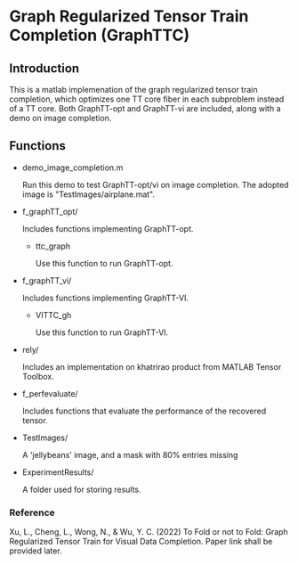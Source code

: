 # Graph Regularized Tensor Train Completion (GraphTTC)

## Introduction

This is a matlab implemenation of the graph regularized tensor train completion, which optimizes one TT core fiber in each subproblem instead of a TT core. Both GraphTT-opt and GraphTT-vi are included, along with a demo on image completion.

## Functions

- demo_image_completion.m

    Run this demo to test GraphTT-opt/vi on image completion. The adopted image is "TestImages/airplane.mat".

- f_graphTT_opt/

    Includes functions implementing GraphTT-opt.

    - ttc_graph
    
        Use this function to run GraphTT-opt.

- f_graphTT_vi/

    Includes functions implementing GraphTT-VI.
    
    - VITTC_gh
    
        Use this function to run GraphTT-VI.

- rely/

    Includes an implementation on khatrirao product from MATLAB Tensor Toolbox.

- f_perfevaluate/

    Includes functions that evaluate the performance of the recovered tensor.

- TestImages/

    A 'jellybeans' image, and a mask with 80% entries missing

- ExperimentResults/

    A folder used for storing results.

### Reference

Xu, L., Cheng, L., Wong, N., & Wu, Y. C. (2022) To Fold or not to Fold: Graph Regularized Tensor Train for Visual Data Completion. Paper link shall be provided later.
